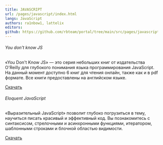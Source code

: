 ```yaml
---
title: JAVASCRIPT
url: /pages/javascript/index.html
langs: JavaScript
authors: ra1nbow1, lattelix
editors:
github: https://github.com/rbteam/portal/tree/main/src/pages/javascript.md
---
```

<div class="col-md-6 mb-5">
    <h6>You don't know JS</h6>
    <p class="text-muted">
    «You Don't Know JS» — это серия небольших книг от издательства O'Reilly для глубокого понимания языка программирования JavaScript. На данный момент доступно 6 книг для чтения онлайн, также как и в pdf формате. Все книги предоставлены на английском языке.
    </p>
    <a href="https://vk.com/wall-54530371_125557" class="btn btn-primary">Скачать</a>
</div>

<div class="col-md-6 mb-5">
    <h6>Eloquent JavaScript</h6>
    <p class="text-muted">
    «Выразительный JavaScript» позволит глубоко погрузиться в тему, научиться писать красивый и эффективный код. Вы познакомитесь с синтаксисом, стрелочными и асинхронными функциями, итератором, шаблонными строками и блочной областью видимости.
    </p>
    <a href="https://www.gotoadm.ru/files/eloquentjavascript_ru.pdf" class="btn btn-primary">Скачать</a>
</div>
